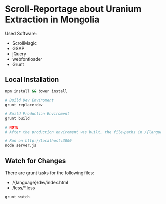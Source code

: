 # Scroll-Reportage about Uranium Extraction in Mongolia #

Used Software:
- ScrollMagic
- GSAP
- jQuery
- webfontloader
- Grunt

## Local Installation ##
```bash
npm install && bower install

# Build Dev Enviroment
grunt replace:dev

# Build Production Enviroment
grunt build

# NOTE
# After the production enviroment was built, the file-paths in /{language}/dist/index.html have to be rewritten. To do so, please run `grunt replace:dev` again

# Run on http://localhost:3000
node server.js
```

## Watch for Changes ##

There are grunt tasks for the following files:
- /{language}/dev/index.html
- /less/*.less

```bash
grunt watch
```
